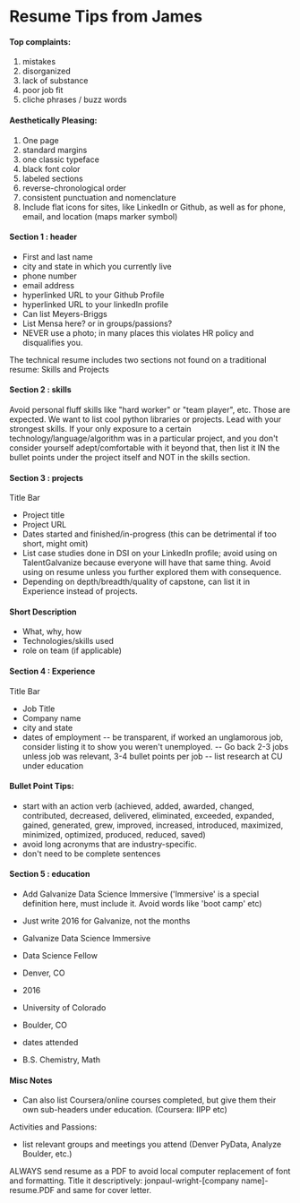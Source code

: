 # Resume Tips from James

#### Top complaints:
1. mistakes
2. disorganized
3. lack of substance
4. poor job fit
5. cliche phrases / buzz words


#### Aesthetically Pleasing:
1. One page
2. standard margins
3. one classic typeface
4. black font color
5. labeled sections
6. reverse-chronological order
7. consistent punctuation and nomenclature
8. Include flat icons for sites, like LinkedIn or Github, as well as for phone, email, and location (maps marker symbol)


#### Section 1 : header
+ First and last name
+ city and state in which you currently live
+ phone number
+ email address
+ hyperlinked URL to your Github Profile
+ hyperlinked URL to your linkedIn profile
+ Can list Meyers-Briggs
+ List Mensa here? or in groups/passions?
+ NEVER use a photo; in many places this violates HR policy and disqualifies you.

The technical resume includes two sections not found on a traditional resume: Skills and Projects

#### Section 2 : skills
Avoid personal fluff skills like "hard worker" or "team player", etc.  Those are expected.  We want to list cool python libraries or projects.  Lead with your strongest skills.  If your only exposure to a certain technology/language/algorithm was in a particular project, and you don't consider yourself adept/comfortable with it beyond that, then list it IN the bullet points under the project itself and NOT in the skills section.


#### Section 3 : projects
Title Bar
+ Project title
+ Project URL
+ Dates started and finished/in-progress  (this can be detrimental if too short, might omit)
+ List case studies done in DSI on your LinkedIn profile; avoid using on TalentGalvanize because everyone will have that same thing.  Avoid using on resume unless you further explored them with consequence.
+ Depending on depth/breadth/quality of capstone, can list it in Experience instead of projects.

#### Short Description
+ What, why, how
+ Technologies/skills used
+ role on team (if applicable)


#### Section 4 : Experience
Title Bar
+ Job Title
+ Company name
+ city and state
+ dates of employment
-- be transparent, if worked an unglamorous job, consider listing it to show you weren't unemployed.
-- Go back 2-3 jobs unless job was relevant, 3-4 bullet points per job
-- list research at CU under education


#### Bullet Point Tips:
+ start with an action verb (achieved, added, awarded, changed, contributed, decreased, delivered, eliminated, exceeded, expanded, gained, generated, grew, improved, increased, introduced, maximized, minimized, optimized, produced, reduced, saved)
+ avoid long acronyms that are industry-specific.
+ don't need to be complete sentences


#### Section 5 : education
+ Add Galvanize Data Science Immersive ('Immersive' is a special definition here, must include it.  Avoid words like 'boot camp' etc)
+ Just write 2016 for Galvanize, not the months

+ Galvanize Data Science Immersive
+ Data Science Fellow
+ Denver, CO
+ 2016


+ University of Colorado
+ Boulder, CO
+ dates attended
+ B.S. Chemistry, Math


#### Misc Notes
+ Can also list Coursera/online courses completed, but give them their own sub-headers under education. (Coursera: IIPP etc)


Activities and Passions:
+ list relevant groups and meetings you attend (Denver PyData, Analyze Boulder, etc.)



ALWAYS send resume as a PDF to avoid local computer replacement of font and formatting.  Title it descriptively: jonpaul-wright-[company name]-resume.PDF and same for cover letter.
